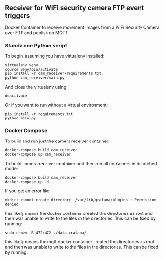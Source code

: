 
## Receiver for WiFi security camera FTP event triggers 

Docker Container to receive movement images from a WiFi Security Camera over FTP and publish on MQTT

### Standalone Python script

To begin, assuming you have virtualenv installed:
```
virtualenv venv
source venv/bin/activate
pip install -r cam_receiver/requirements.txt
python cam_receiver/main.py
```
And close the virtualenv using:
```
deactivate
```

Or if you want to run without a virtual environment:
```
pip install -r requirements.txt
python main.py
```

### Docker Compose

To build and run just the camera receiver container:
```
docker-compose build cam_receiver
docker-compose up cam_receiver
```

To build camera receiver container and then run all containers in detatched mode:
```
docker-compose build cam_receiver
docker-compose up -d
```

If you get an error like:

```
mkdir: cannot create directory '/var/lib/grafana/plugins': Permission denied
```
this likely means the docker container created the directories as root and then was unable to write to the files in the directories. This can be fixed by running:

```
sudo chown -R 472:472 ./data_grafana/
```



this likely means the mqtt docker container created the directories as root and then was unable to write to the files in the directories. This can be fixed by running:


